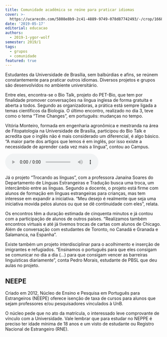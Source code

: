 ```yaml
---
title: Comunidade acadêmica se reúne para praticar idiomas
cover: >-
  https://ucarecdn.com/5808e8b9-2c41-4889-9749-078d87742493/-/crop/1668x1044/0,1044/-/preview/
date: '2019-05-17'
editorial: educacao
authors:
  - 2019-1-ygor-wolf
semester: 2019/1
tags:
  - grupos
  - comunidade
featured: true
---
```

Estudantes da Universidade de Brasília, sem balbúrdias e afins, se reúnem constantemente para praticar outros idiomas. Diversos projetos e grupos são desenvolvidos no ambiente universitário.

Entre eles, encontra-se o Bio Talk, projeto do PET-Bio, que tem por finalidade promover conversações na língua inglesa de forma gratuita e aberta a todos. Segundo as organizadoras, a prática está sempre ligada a temas científicos da Biologia. O último encontro, realizado no dia 3, teve como o tema “Time Changes”, em português: mudanças no tempo. 

Vitória Monteiro, formada em engenharia agronômica e mestranda na área de Fitopatologia na Universidade de Brasília, participou do Bio Talk e acredita que o inglês não é mais considerado um diferencial, é algo básico. “A maior parte dos artigos que lemos é em inglês, por isso existe a necessidade de aprender cada vez mais a língua”, contou ao Campus. 

<audio id="musica" controls="controls"><source src="C:\Usuarios\giova\Documentos\audio.mp3" type=audio/mpeg/ width="100%" height="300"></audio>

Já o projeto “Trocando as línguas”, com a professora Janaína Soares do Departamento de Línguas Estrangeiras e Tradução busca uma troca, um intercâmbio entre as línguas. Segundo a docente, o projeto está firme com alunos de formação em línguas estrangeiras para crianças, mas tem interesse em expandir a iniciativa. “Meu desejo é realmente que seja uma iniciativa movida pelos alunos ou que se dê continuidade com eles”, relata.

Os encontros têm a duração estimada de cinquenta minutos e já contou com a participação de alunos de outros países. “Realizamos também encontros virtuais e até já tivemos trocas de cartas com alunos de Chicago. Além de conversação com estudantes de Toronto, no Canadá e Granada e Salamanca, na Espanha”.

Existe também um projeto interdisciplinar para o acolhimento e inserção de imigrantes e refugiados.  “Ensinamos o português para que eles consigam se comunicar no dia a dia (...) para que consigam vencer as barreiras linguísticas diariamente”, conta Pedro Morais, estudante de PBSL que deu aulas no projeto. 

## NEEPE

Criado em 2012, Núcleo de Ensino e Pesquisa em Português para Estrangeiros (NEEPE) oferece isenção de taxa de cursos para alunos que sejam professores e/ou pesquisadores vinculados à UnB.

 O núcleo pede que no ato da matrícula, o interessado leve comprovante de vínculo com a Universidade. Vale lembrar que para estudar no NEPPE é preciso ter idade mínima de 18 anos e um visto de estudante ou Registro Nacional de Estrangeiro (RNE).
